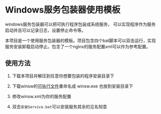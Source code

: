 # Windows服务包装器使用模板

windows服务包装器可以把可执行程序包装成系统服务，
可以实现程序作为服务启动并且可以记录日志，设置停止命令等。

本项目是一个使用服务包装器的模板。项目包含四个bat脚本可以双击运行，实现服务安装卸载启动停止。包含了一个nginx的服务配置xml可以作为参考配置。

## 使用方法

1. 下载本项目并解压到任意你想要包装的程序安装目录下

2. 下载winsw的[可执行文件](https://github.com/winsw/winsw/releases/latest)重命名成 winsw.exe 也放到安装目录下
3. 修改winsw.xml为你的服务配置
4. 双击`安装Service.bat`可以安装服务其余的见名知意

